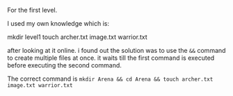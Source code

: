 For the first level.

I used my own knowledge which is:

mkdir level1 touch archer.txt image.txt warrior.txt

after looking at it online. i found out the solution was to use the ` && ` command to create multiple files at once. it waits till the first command is executed before executing the second command.

The correct command is `mkdir Arena && cd Arena && touch archer.txt image.txt warrior.txt`
